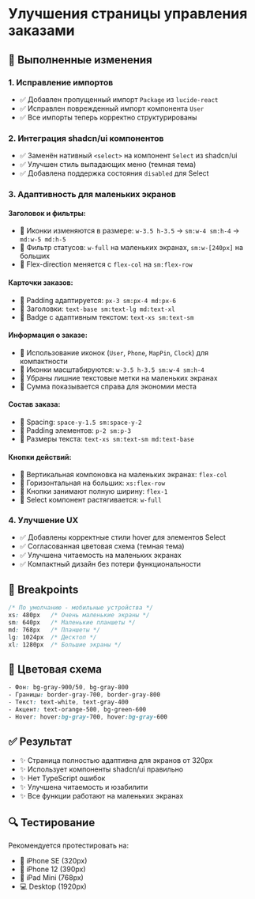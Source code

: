 # Улучшения страницы управления заказами

## 🎯 Выполненные изменения

### 1. **Исправление импортов**
- ✅ Добавлен пропущенный импорт `Package` из `lucide-react`
- ✅ Исправлен поврежденный импорт компонента `User`
- ✅ Все импорты теперь корректно структурированы

### 2. **Интеграция shadcn/ui компонентов**
- ✅ Заменён нативный `<select>` на компонент `Select` из shadcn/ui
- ✅ Улучшен стиль выпадающих меню (темная тема)
- ✅ Добавлена поддержка состояния `disabled` для Select

### 3. **Адаптивность для маленьких экранов**

#### Заголовок и фильтры:
- 📱 Иконки изменяются в размере: `w-3.5 h-3.5` → `sm:w-4 sm:h-4` → `md:w-5 md:h-5`
- 📱 Фильтр статусов: `w-full` на маленьких экранах, `sm:w-[240px]` на больших
- 📱 Flex-direction меняется с `flex-col` на `sm:flex-row`

#### Карточки заказов:
- 📱 Padding адаптируется: `px-3 sm:px-4 md:px-6`
- 📱 Заголовки: `text-base sm:text-lg md:text-xl`
- 📱 Badge с адаптивным текстом: `text-xs sm:text-sm`

#### Информация о заказе:
- 📱 Использование иконок (`User`, `Phone`, `MapPin`, `Clock`) для компактности
- 📱 Иконки масштабируются: `w-3.5 h-3.5 sm:w-4 sm:h-4`
- 📱 Убраны лишние текстовые метки на маленьких экранах
- 📱 Сумма показывается справа для экономии места

#### Состав заказа:
- 📱 Spacing: `space-y-1.5 sm:space-y-2`
- 📱 Padding элементов: `p-2 sm:p-3`
- 📱 Размеры текста: `text-xs sm:text-sm md:text-base`

#### Кнопки действий:
- 📱 Вертикальная компоновка на маленьких экранах: `flex-col`
- 📱 Горизонтальная на больших: `xs:flex-row`
- 📱 Кнопки занимают полную ширину: `flex-1`
- 📱 Select компонент растягивается: `w-full`

### 4. **Улучшение UX**
- ✅ Добавлены корректные стили hover для элементов Select
- ✅ Согласованная цветовая схема (темная тема)
- ✅ Улучшена читаемость на маленьких экранах
- ✅ Компактный дизайн без потери функциональности

## 📐 Breakpoints

```css
/* По умолчанию - мобильные устройства */
xs: 480px   /* Очень маленькие экраны */
sm: 640px   /* Маленькие планшеты */
md: 768px   /* Планшеты */
lg: 1024px  /* Десктоп */
xl: 1280px  /* Большие экраны */
```

## 🎨 Цветовая схема

```css
- Фон: bg-gray-900/50, bg-gray-800
- Границы: border-gray-700, border-gray-800
- Текст: text-white, text-gray-400
- Акцент: text-orange-500, bg-green-600
- Hover: hover:bg-gray-700, hover:bg-gray-600
```

## ✅ Результат

- ✨ Страница полностью адаптивна для экранов от 320px
- ✨ Использует компоненты shadcn/ui правильно
- ✨ Нет TypeScript ошибок
- ✨ Улучшена читаемость и юзабилити
- ✨ Все функции работают на маленьких экранах

## 🔍 Тестирование

Рекомендуется протестировать на:
- 📱 iPhone SE (320px)
- 📱 iPhone 12 (390px)
- 📱 iPad Mini (768px)
- 💻 Desktop (1920px)
